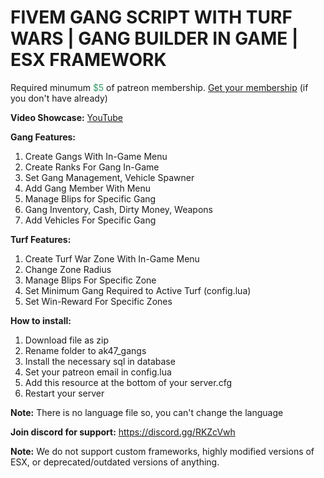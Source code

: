 <h1>FIVEM GANG SCRIPT WITH TURF WARS | GANG BUILDER IN GAME | ESX FRAMEWORK</h1>
<p>Required minumum <span style="color: #339966;">$5</span> of patreon membership. <a href="https://patreon.com/menanak47" target="_blank">Get your membership</a> (if you don't have already)</p>
<p><strong>Video Showcase:</strong> <a href="https://youtu.be/o1xII8uANh4">YouTube</a></p>
<p><strong>Gang Features: </strong></p>
<ol>
<li>Create Gangs With In-Game Menu</li>
<li>Create Ranks For Gang In-Game</li>
<li>Set Gang Management, Vehicle Spawner</li>
<li>Add Gang Member With Menu</li>
<li>Manage Blips for Specific Gang</li>
<li>Gang Inventory, Cash, Dirty Money, Weapons</li>
<li>Add Vehicles For Specific Gang</li>
</ol>
<p><strong>Turf Features: </strong></p>
<ol>
<li>Create Turf War Zone With In-Game Menu</li>
<li>Change Zone Radius</li>
<li>Manage Blips For Specific Zone</li>
<li>Set Minimum Gang Required to Active Turf (config.lua)</li>
<li>Set Win-Reward For Specific Zones</li>
</ol>
<p><strong>How to install:</strong></p>
<ol>
<li>Download file as zip</li>
<li>Rename folder to ak47_gangs</li>
<li>Install the necessary sql in database</li>
<li>Set your patreon email in config.lua</li>
<li>Add this resource at the bottom of your server.cfg</li>
<li>Restart your server</li>
</ol>
<p><strong>Note:</strong> There is no language file so, you can't change the language</p>
<p><strong>Join discord for support:</strong> <a href="https://discord.gg/RKZcVwh">https://discord.gg/RKZcVwh</a></p>
<p><strong>Note:</strong> We do not support custom frameworks, highly modified versions of ESX, or deprecated/outdated versions of anything.</p>
